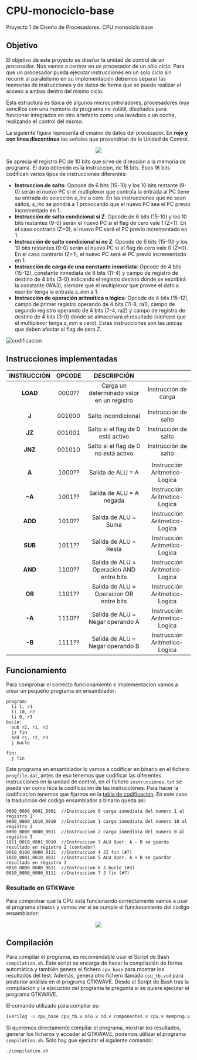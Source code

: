 # CPU-monociclo-base
Proyecto 1 de Diseño de Procesadores. CPU monociclo base

## Objetivo
El objetivo de este proyecto es diseñar la unidad de control de un procesador. Nos vamos a centrar en un procesador de un sólo ciclo. Para que un procesador pueda ejecutar instrucciones en un solo ciclo sin recurrir al paralelismo en su implementación debemos separar las memorias de instrucciones y de datos de forma que se pueda realizar el acceso a ambas dentro del mismo ciclo. 

Esta estructura es típica de algunos microcontroladores, procesadores muy sencillos con una memoria de programa no volátil, diseñados para funcionar integrados en otro artefacto como una lavadora o un coche, realizando el control del mismo.

La siguiente figura representa el cmaino de datos del procesador. En **rojo y con linea discontinua** las señales que provendrían de la Unidad de Control. 

<p align="center">
  <img src="https://github.com/feichay10/cpu-monociclo-base/blob/614b605938900ecb3efd5d622344b2a07a55fb87/images/Esquema_v1-1.jpg" />
</p>

Se aprecia el registro PC de 10 bits que sirve de direccion a la memoria de programa. El dato obtenido es la instruccion, de 16 bits. Esos 16 bits codifican varios tipos de instrucciones diferentes:

- **Instruccion de salto**: Opcode de 6 bits (15-10) y los 10 bits restante (9-0) serán el nuevo PC si el mutliplexor que controla la entrada al PC tiene su entrada de selección *s_inc* a cero. En las instrucciones que no sean saltos, *s_inc* se pondrá a 1 provocando que el nuevo PC sea el PC previo incrementado en 1.
- **Instrucción de salto condicional si Z**: Opcode de 6 bits (15-10) y los 10 bits restantes (9-0) serán el
nuevo PC si el flag de cero vale 1 (Z=1). En el caso contrario (Z=0), el nuevo PC será el PC previo
incrementado en 1.
- **Instrucción de salto condicional si no Z**: Opcode de 6 bits (15-10) y los 10 bits restantes (9-0) serán el
nuevo PC si el flag de cero vale 0 (Z=0). En el caso contrario (Z=1), el nuevo PC será el PC previo
incrementado en 1.
- **Instrucción de carga de una constante inmediata**: Opcode de 4 bits (15-12), constante inmediata de 8
bits (11-4) y campo de registro de destino de 4 bits (3-0) indicando el registro destino donde se escribirá
la constante (WA3), siempre que el multiplexor que provee el dato a escribir tenga la entrada *s_inm* a 1.
- **Instrucción de operación aritmética o lógica**: Opcode de 4 bits (15-12), campo de primer registro
operando de 4 bits (11-8, ra1), campo de segundo registro operando de 4 bits (7-4, ra2) y campo de
registro de destino de 4 bits (3-0) donde se almacenará el resultado (siempre que el multiplexor tenga
*s_inm* a cero). Estas instrucciones son las únicas que deben afectar al flag de cero Z.

![codificacion](https://github.com/feichay10/cpu-monociclo-base/blob/96c8bdd6a0821d015c150d6e7d298b734499e66e/images/Codificacion%20de%20las%20instrucciones.png)


## Instrucciones implementadas
| INSTRUCCIÓN      | OPCODE | DESCRIPCIÓN                                |                               |
| :--------------: | :----: | :----------------------------------------: | :---------------------------: |
| **LOAD**         | 0000?? | Carga un determinado valor en un registro  | Instrucción de carga          |
|                  |        |                                            |                               |
| **J**            | 001000 | Salto incondicional                        | Instrucción de salto          |
| **JZ**           | 001001 | Salto si el flag de 0 está activo          | Instrucción de salto          |
| **JNZ**          | 001010 | Salto si el flag de 0 no está activo       | Instrucción de salto          |
|                  |        |                                            |                               |
| **A**            | 1000?? | Salida de ALU = A                          | Instrucción Aritmetico-Logica |
| **~A**           | 1001?? | Salida de ALU = A negada                   | Instrucción Aritmetico-Logica |
| **ADD**          | 1010?? | Salida de ALU = Suma                       | Instrucción Aritmetico-Logica |
| **SUB**          | 1011?? | Salida de ALU = Resta                      | Instrucción Aritmetico-Logica |
| **AND**          | 1100?? | Salida de ALU = Operacion AND entre bits   | Instrucción Aritmetico-Logica |
| **OR**           | 1101?? | Salida de ALU = Operacion OR entre bits    | Instrucción Aritmetico-Logica |
| **-A**           | 1110?? | Salida de ALU = Negar operando A           | Instrucción Aritmetico-Logica |
| **-B**           | 1111?? | Salida de ALU = Negar operando B           | Instrucción Aritmetico-Logica |


## Funcionamiento
Para comprobar el correcto funcionamiento e implementacion vamos a crear un pequeño programa en ensamblador:
```assembly
program:
  li 1, r1        
  li 10, r2        
  li 0, r3        
bucle:
  sub r2, r1, r2  
  jz fin          
  add r1, r2, r3  
  j bucle         

fin:
  j fin           
```

Este programa en ensamblador lo vamos a codificar en binario en el fichero `progfile.dat`, antes de eso tenemos que codificar las diferentes instrucciones en la unidad de control, en el fichero `instrucciones.txt` se puede ver como hice la codificación de las instrucciones. Para hacer la codificacion tenemos que fijarnos en la [tabla de codificacion](#codificacion). En este caso la traducción del codigo ensamblador a binario queda asi:

```
0000_0000_0001_0001  //Instruccion 0 carga inmediata del numero 1 al registro 1
0000_0000_1010_0010  //Instruccion 1 carga inmediata del numero 10 al registro 2
0000_0000_0000_0011  //Instruccion 2 carga inmediata del numero 0 al registro 3
1011_0010_0001_0010  //Instruccion 3 ALU Oper. A - B se guarda resultado en registro 2 (contador)
0010_0100_0000_0111  //Instruccion 4 JZ fin (#7)
1010_0001_0010_0011  //Instruccion 5 ALU Oper. A + B se guardar resultado en registro 3
0010_0000_0000_0011  //Instruccion 6 J bucle (#3)
0010_0000_0000_0111  //Instruccion 7 J fin (#7)          
```
### Resultado en GTKWave
Para comprobar que la CPU está funcionando correctamente vamos a usar el programa `GTKWAVE` y vamos ver si se cumple el funcionamiento del codigo ensamblador:

<p align="center">
  <img src="https://github.com/feichay10/cpu-monociclo-base/blob/0d5f228c8a7e7b85cf2fb2710dac1f63a000f03c/images/gtkwave.png"/>
</p>

## Compilación
Para compilar el programa, es recomendable usar el Script de Bash `compilation.sh`. Este script se encarga de hacer la compilación de forma automática y también genera el fichero `cpu_base` para mostrar los resultados del test. Además, genera otro fichero llamado `cpu_tb.vcd` para posterior análisis en el programa GTKWAVE. Desde el Script de Bash tras la compilacion y la ejecución del programa te pregunta si se quiere ejecutar el programa GTKWAVE.

El comando utilizado para compilar es:
```bash
iverilog -o cpu_base cpu_tb.v alu.v cd.v componentes.v cpu.v memprog.v uc.v
```
Si queremos directamente compilar el programa, mostrar los resultados, generar los ficheros y acceder al GTKWAVE, podemos utilizar el programa `compilation.sh`. Solo hay que ejecutar el siguiente comando:
```bash
./compilation.sh
```


